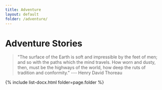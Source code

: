 ```yaml
---
title: Adventure
layout: default
folder: /adventure/
---
```


# Adventure Stories

> "The surface of the Earth is soft and impressible by the feet of men; and so with the paths which the mind travels. How worn and dusty, then, must be the highways of the world, how deep the ruts of tradition and conformity." --- Henry David Thoreau

{% include list-docx.html folder=page.folder %}
